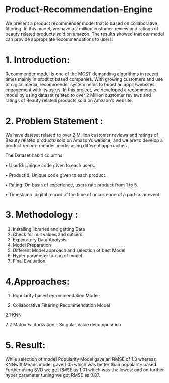 # Product-Recommendation-Engine
We present a product recommender model that is based on collaborative filtering. In this model, we have a 2 million customer review and ratings of beauty related products sold on amazon. The results showed that our model can provide appropriate recommendations to users.

# 1. Introduction:
Recommender model is one of the MOST demanding algorithms in recent times mainly in product based companies. With growing customers and use of digital media, recommender system helps to boost an app’s/websites engagement with its users. In this project, we developed a recommender model by using dataset related to over 2 Million customer reviews and ratings of Beauty related products sold on Amazon’s website.

# 2. Problem Statement :
We have dataset related to over 2 Million customer reviews and ratings of Beauty related products sold on Amazon’s website, and we are to develop a product recom- mender model using different approaches.

The Dataset has 4 columns:

• UserId: Unique code given to each users.

• ProductId: Unique code given to each product.

• Rating: On basis of experience, users rate product from 1 to 5.

• Timestamp: digital record of the time of occurrence of a particular event.

# 3. Methodology :
1. Installing libraries and getting Data
2. Check for null values and outliers
3. Exploratory Data Analysis
4. Model Preparation
5. Different Model approach and selection of best Model
6. Hyper parameter tuning of model
7. Final Evaluation.

# 4.Approaches:
1. Popularity based recommendation Model:

2. Collaborative Filtering Recommendation Model

2.1 KNN

2.2 Matrix Factorization - Singular Value decomposition


# 5. Result:
While selection of model Popularity Model gave an RMSE of 1.3 whereas KNNwithMeans model gave 1.05 which was better than popularity based. Further using SVD we got RMSE as 1.01 which was the lowest and on further hyper parameter tuning we got RMSE as 0.87.
